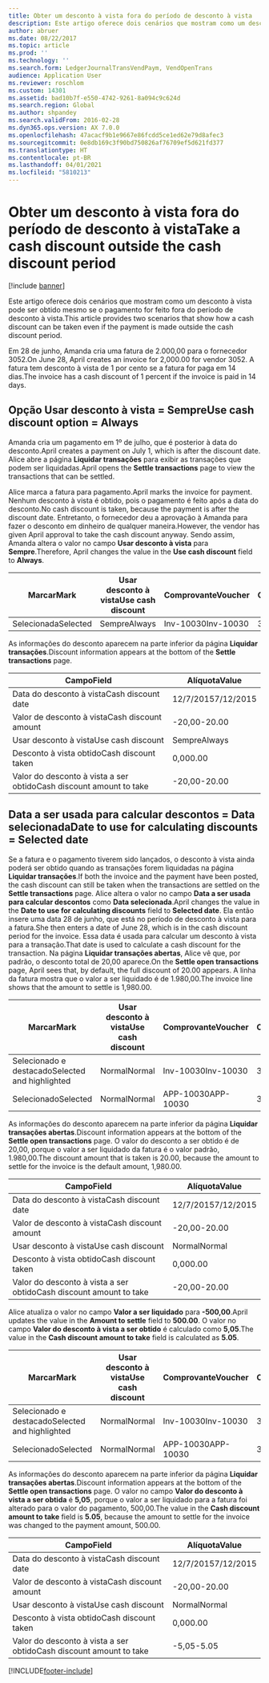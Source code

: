 ```yaml
---
title: Obter um desconto à vista fora do período de desconto à vista
description: Este artigo oferece dois cenários que mostram como um desconto à vista pode ser obtido mesmo se o pagamento for feito fora do período de desconto à vista.
author: abruer
ms.date: 08/22/2017
ms.topic: article
ms.prod: ''
ms.technology: ''
ms.search.form: LedgerJournalTransVendPaym, VendOpenTrans
audience: Application User
ms.reviewer: roschlom
ms.custom: 14301
ms.assetid: bad10b7f-e550-4742-9261-8a094c9c624d
ms.search.region: Global
ms.author: shpandey
ms.search.validFrom: 2016-02-28
ms.dyn365.ops.version: AX 7.0.0
ms.openlocfilehash: 47acacf9b1e9667e86fcdd5ce1ed62e79d8afec3
ms.sourcegitcommit: 0e8db169c3f90bd750826af76709ef5d621fd377
ms.translationtype: HT
ms.contentlocale: pt-BR
ms.lasthandoff: 04/01/2021
ms.locfileid: "5810213"
---
```

# <a name="take-a-cash-discount-outside-the-cash-discount-period"></a><span data-ttu-id="73c17-103">Obter um desconto à vista fora do período de desconto à vista</span><span class="sxs-lookup"><span data-stu-id="73c17-103">Take a cash discount outside the cash discount period</span></span>

[!include [banner](../includes/banner.md)]

<span data-ttu-id="73c17-104">Este artigo oferece dois cenários que mostram como um desconto à vista pode ser obtido mesmo se o pagamento for feito fora do período de desconto à vista.</span><span class="sxs-lookup"><span data-stu-id="73c17-104">This article provides two scenarios that show how a cash discount can be taken even if the payment is made outside the cash discount period.</span></span>

<span data-ttu-id="73c17-105">Em 28 de junho, Amanda cria uma fatura de 2.000,00 para o fornecedor 3052.</span><span class="sxs-lookup"><span data-stu-id="73c17-105">On June 28, April creates an invoice for 2,000.00 for vendor 3052.</span></span> <span data-ttu-id="73c17-106">A fatura tem desconto à vista de 1 por cento se a fatura for paga em 14 dias.</span><span class="sxs-lookup"><span data-stu-id="73c17-106">The invoice has a cash discount of 1 percent if the invoice is paid in 14 days.</span></span>

## <a name="use-cash-discount-option--always"></a><span data-ttu-id="73c17-107">Opção Usar desconto à vista = Sempre</span><span class="sxs-lookup"><span data-stu-id="73c17-107">Use cash discount option = Always</span></span>
<span data-ttu-id="73c17-108">Amanda cria um pagamento em 1º de julho, que é posterior à data do desconto.</span><span class="sxs-lookup"><span data-stu-id="73c17-108">April creates a payment on July 1, which is after the discount date.</span></span> <span data-ttu-id="73c17-109">Alice abre a página **Liquidar transações** para exibir as transações que podem ser liquidadas.</span><span class="sxs-lookup"><span data-stu-id="73c17-109">April opens the **Settle transactions** page to view the transactions that can be settled.</span></span> 

<span data-ttu-id="73c17-110">Alice marca a fatura para pagamento.</span><span class="sxs-lookup"><span data-stu-id="73c17-110">April marks the invoice for payment.</span></span> <span data-ttu-id="73c17-111">Nenhum desconto à vista é obtido, pois o pagamento é feito após a data do desconto.</span><span class="sxs-lookup"><span data-stu-id="73c17-111">No cash discount is taken, because the payment is after the discount date.</span></span> <span data-ttu-id="73c17-112">Entretanto, o fornecedor deu a aprovação à Amanda para fazer o desconto em dinheiro de qualquer maneira.</span><span class="sxs-lookup"><span data-stu-id="73c17-112">However, the vendor has given April approval to take the cash discount anyway.</span></span> <span data-ttu-id="73c17-113">Sendo assim, Amanda altera o valor no campo **Usar desconto à vista** para **Sempre**.</span><span class="sxs-lookup"><span data-stu-id="73c17-113">Therefore, April changes the value in the **Use cash discount** field to **Always**.</span></span>

| <span data-ttu-id="73c17-114">Marcar</span><span class="sxs-lookup"><span data-stu-id="73c17-114">Mark</span></span>     | <span data-ttu-id="73c17-115">Usar desconto à vista</span><span class="sxs-lookup"><span data-stu-id="73c17-115">Use cash discount</span></span> | <span data-ttu-id="73c17-116">Comprovante</span><span class="sxs-lookup"><span data-stu-id="73c17-116">Voucher</span></span>   | <span data-ttu-id="73c17-117">Conta</span><span class="sxs-lookup"><span data-stu-id="73c17-117">Account</span></span> | <span data-ttu-id="73c17-118">Data do desconto à vista</span><span class="sxs-lookup"><span data-stu-id="73c17-118">Cash discount date</span></span> | <span data-ttu-id="73c17-119">Data de conclusão</span><span class="sxs-lookup"><span data-stu-id="73c17-119">Due date</span></span>  | <span data-ttu-id="73c17-120">Fatura</span><span class="sxs-lookup"><span data-stu-id="73c17-120">Invoice</span></span> | <span data-ttu-id="73c17-121">Valor na moeda da transação</span><span class="sxs-lookup"><span data-stu-id="73c17-121">Amount in transaction currency</span></span> | <span data-ttu-id="73c17-122">Moeda</span><span class="sxs-lookup"><span data-stu-id="73c17-122">Currency</span></span> | <span data-ttu-id="73c17-123">Valor para liquidar</span><span class="sxs-lookup"><span data-stu-id="73c17-123">Amount to settle</span></span> |
|----------|-------------------|-----------|---------|--------------------|-----------|---------|--------------------------------|----------|------------------|
| <span data-ttu-id="73c17-124">Selecionada</span><span class="sxs-lookup"><span data-stu-id="73c17-124">Selected</span></span> | <span data-ttu-id="73c17-125">Sempre</span><span class="sxs-lookup"><span data-stu-id="73c17-125">Always</span></span>            | <span data-ttu-id="73c17-126">Inv-10030</span><span class="sxs-lookup"><span data-stu-id="73c17-126">Inv-10030</span></span> | <span data-ttu-id="73c17-127">3052</span><span class="sxs-lookup"><span data-stu-id="73c17-127">3052</span></span>    | <span data-ttu-id="73c17-128">28/6/2015</span><span class="sxs-lookup"><span data-stu-id="73c17-128">6/28/2015</span></span>          | <span data-ttu-id="73c17-129">12/7/2015</span><span class="sxs-lookup"><span data-stu-id="73c17-129">7/12/2015</span></span> | <span data-ttu-id="73c17-130">10030</span><span class="sxs-lookup"><span data-stu-id="73c17-130">10030</span></span>   | <span data-ttu-id="73c17-131">-2.000,00</span><span class="sxs-lookup"><span data-stu-id="73c17-131">-2,000.00</span></span>                      | <span data-ttu-id="73c17-132">USD</span><span class="sxs-lookup"><span data-stu-id="73c17-132">USD</span></span>      | <span data-ttu-id="73c17-133">-1.980,00</span><span class="sxs-lookup"><span data-stu-id="73c17-133">-1,980.00</span></span>        |

<span data-ttu-id="73c17-134">As informações do desconto aparecem na parte inferior da página **Liquidar transações**.</span><span class="sxs-lookup"><span data-stu-id="73c17-134">Discount information appears at the bottom of the **Settle transactions** page.</span></span>

| <span data-ttu-id="73c17-135">Campo</span><span class="sxs-lookup"><span data-stu-id="73c17-135">Field</span></span>                        | <span data-ttu-id="73c17-136">Alíquota</span><span class="sxs-lookup"><span data-stu-id="73c17-136">Value</span></span>     |
|------------------------------|-----------|
| <span data-ttu-id="73c17-137">Data do desconto à vista</span><span class="sxs-lookup"><span data-stu-id="73c17-137">Cash discount date</span></span>           | <span data-ttu-id="73c17-138">12/7/2015</span><span class="sxs-lookup"><span data-stu-id="73c17-138">7/12/2015</span></span> |
| <span data-ttu-id="73c17-139">Valor de desconto à vista</span><span class="sxs-lookup"><span data-stu-id="73c17-139">Cash discount amount</span></span>         | <span data-ttu-id="73c17-140">-20,00</span><span class="sxs-lookup"><span data-stu-id="73c17-140">-20.00</span></span>    |
| <span data-ttu-id="73c17-141">Usar desconto à vista</span><span class="sxs-lookup"><span data-stu-id="73c17-141">Use cash discount</span></span>            | <span data-ttu-id="73c17-142">Sempre</span><span class="sxs-lookup"><span data-stu-id="73c17-142">Always</span></span>    |
| <span data-ttu-id="73c17-143">Desconto à vista obtido</span><span class="sxs-lookup"><span data-stu-id="73c17-143">Cash discount taken</span></span>          | <span data-ttu-id="73c17-144">0,00</span><span class="sxs-lookup"><span data-stu-id="73c17-144">0.00</span></span>      |
| <span data-ttu-id="73c17-145">Valor do desconto à vista a ser obtido</span><span class="sxs-lookup"><span data-stu-id="73c17-145">Cash discount amount to take</span></span> | <span data-ttu-id="73c17-146">-20,00</span><span class="sxs-lookup"><span data-stu-id="73c17-146">-20.00</span></span>    |

## <a name="date-to-use-for-calculating-discounts--selected-date"></a><span data-ttu-id="73c17-147">Data a ser usada para calcular descontos = Data selecionada</span><span class="sxs-lookup"><span data-stu-id="73c17-147">Date to use for calculating discounts = Selected date</span></span>
<span data-ttu-id="73c17-148">Se a fatura e o pagamento tiverem sido lançados, o desconto à vista ainda poderá ser obtido quando as transações forem liquidadas na página **Liquidar transações**.</span><span class="sxs-lookup"><span data-stu-id="73c17-148">If both the invoice and the payment have been posted, the cash discount can still be taken when the transactions are settled on the **Settle transactions** page.</span></span> <span data-ttu-id="73c17-149">Alice altera o valor no campo **Data a ser usada para calcular descontos** como **Data selecionada**.</span><span class="sxs-lookup"><span data-stu-id="73c17-149">April changes the value in the **Date to use for calculating discounts** field to **Selected date**.</span></span> <span data-ttu-id="73c17-150">Ela então insere uma data 28 de junho, que está no período de desconto à vista para a fatura.</span><span class="sxs-lookup"><span data-stu-id="73c17-150">She then enters a date of June 28, which is in the cash discount period for the invoice.</span></span> <span data-ttu-id="73c17-151">Essa data é usada para calcular um desconto à vista para a transação.</span><span class="sxs-lookup"><span data-stu-id="73c17-151">That date is used to calculate a cash discount for the transaction.</span></span> <span data-ttu-id="73c17-152">Na página **Liquidar transações abertas**, Alice vê que, por padrão, o desconto total de 20,00 aparece.</span><span class="sxs-lookup"><span data-stu-id="73c17-152">On the **Settle open transactions** page, April sees that, by default, the full discount of 20.00 appears.</span></span> <span data-ttu-id="73c17-153">A linha da fatura mostra que o valor a ser liquidado é de 1.980,00.</span><span class="sxs-lookup"><span data-stu-id="73c17-153">The invoice line shows that the amount to settle is 1,980.00.</span></span>

| <span data-ttu-id="73c17-154">Marcar</span><span class="sxs-lookup"><span data-stu-id="73c17-154">Mark</span></span>                     | <span data-ttu-id="73c17-155">Usar desconto à vista</span><span class="sxs-lookup"><span data-stu-id="73c17-155">Use cash discount</span></span> | <span data-ttu-id="73c17-156">Comprovante</span><span class="sxs-lookup"><span data-stu-id="73c17-156">Voucher</span></span>   | <span data-ttu-id="73c17-157">Conta</span><span class="sxs-lookup"><span data-stu-id="73c17-157">Account</span></span> | <span data-ttu-id="73c17-158">Data do desconto à vista</span><span class="sxs-lookup"><span data-stu-id="73c17-158">Cash discount date</span></span> | <span data-ttu-id="73c17-159">Data de conclusão</span><span class="sxs-lookup"><span data-stu-id="73c17-159">Due date</span></span>  | <span data-ttu-id="73c17-160">Fatura</span><span class="sxs-lookup"><span data-stu-id="73c17-160">Invoice</span></span> | <span data-ttu-id="73c17-161">Valor na moeda da transação</span><span class="sxs-lookup"><span data-stu-id="73c17-161">Amount in transaction currency</span></span> | <span data-ttu-id="73c17-162">Moeda</span><span class="sxs-lookup"><span data-stu-id="73c17-162">Currency</span></span> | <span data-ttu-id="73c17-163">Valor para liquidar</span><span class="sxs-lookup"><span data-stu-id="73c17-163">Amount to settle</span></span> |
|--------------------------|-------------------|-----------|---------|--------------------|-----------|---------|--------------------------------|----------|------------------|
| <span data-ttu-id="73c17-164">Selecionado e destacado</span><span class="sxs-lookup"><span data-stu-id="73c17-164">Selected and highlighted</span></span> | <span data-ttu-id="73c17-165">Normal</span><span class="sxs-lookup"><span data-stu-id="73c17-165">Normal</span></span>            | <span data-ttu-id="73c17-166">Inv-10030</span><span class="sxs-lookup"><span data-stu-id="73c17-166">Inv-10030</span></span> | <span data-ttu-id="73c17-167">3052</span><span class="sxs-lookup"><span data-stu-id="73c17-167">3052</span></span>    | <span data-ttu-id="73c17-168">28/6/2015</span><span class="sxs-lookup"><span data-stu-id="73c17-168">6/28/2015</span></span>          | <span data-ttu-id="73c17-169">12/7/2015</span><span class="sxs-lookup"><span data-stu-id="73c17-169">7/12/2015</span></span> | <span data-ttu-id="73c17-170">10030</span><span class="sxs-lookup"><span data-stu-id="73c17-170">10030</span></span>   | <span data-ttu-id="73c17-171">-2.000,00</span><span class="sxs-lookup"><span data-stu-id="73c17-171">-2,000.00</span></span>                      | <span data-ttu-id="73c17-172">USD</span><span class="sxs-lookup"><span data-stu-id="73c17-172">USD</span></span>      | <span data-ttu-id="73c17-173">-1.980,00</span><span class="sxs-lookup"><span data-stu-id="73c17-173">-1,980.00</span></span>        |
| <span data-ttu-id="73c17-174">Selecionado</span><span class="sxs-lookup"><span data-stu-id="73c17-174">Selected</span></span>                 | <span data-ttu-id="73c17-175">Normal</span><span class="sxs-lookup"><span data-stu-id="73c17-175">Normal</span></span>            | <span data-ttu-id="73c17-176">APP-10030</span><span class="sxs-lookup"><span data-stu-id="73c17-176">APP-10030</span></span> | <span data-ttu-id="73c17-177">3052</span><span class="sxs-lookup"><span data-stu-id="73c17-177">3052</span></span>    | <span data-ttu-id="73c17-178">15/7/2015</span><span class="sxs-lookup"><span data-stu-id="73c17-178">7/15/2015</span></span>          | <span data-ttu-id="73c17-179">15/7/2015</span><span class="sxs-lookup"><span data-stu-id="73c17-179">7/15/2015</span></span> |         | <span data-ttu-id="73c17-180">500,00</span><span class="sxs-lookup"><span data-stu-id="73c17-180">500.00</span></span>                         | <span data-ttu-id="73c17-181">USD</span><span class="sxs-lookup"><span data-stu-id="73c17-181">USD</span></span>      | <span data-ttu-id="73c17-182">500,00</span><span class="sxs-lookup"><span data-stu-id="73c17-182">500.00</span></span>           |

<span data-ttu-id="73c17-183">As informações do desconto aparecem na parte inferior da página **Liquidar transações abertas**.</span><span class="sxs-lookup"><span data-stu-id="73c17-183">Discount information appears at the bottom of the **Settle open transactions** page.</span></span> <span data-ttu-id="73c17-184">O valor do desconto a ser obtido é de 20,00, porque o valor a ser liquidado da fatura é o valor padrão, 1.980,00.</span><span class="sxs-lookup"><span data-stu-id="73c17-184">The discount amount that is taken is 20.00, because the amount to settle for the invoice is the default amount, 1,980.00.</span></span>

| <span data-ttu-id="73c17-185">Campo</span><span class="sxs-lookup"><span data-stu-id="73c17-185">Field</span></span>                        | <span data-ttu-id="73c17-186">Alíquota</span><span class="sxs-lookup"><span data-stu-id="73c17-186">Value</span></span>     |
|------------------------------|-----------|
| <span data-ttu-id="73c17-187">Data do desconto à vista</span><span class="sxs-lookup"><span data-stu-id="73c17-187">Cash discount date</span></span>           | <span data-ttu-id="73c17-188">12/7/2015</span><span class="sxs-lookup"><span data-stu-id="73c17-188">7/12/2015</span></span> |
| <span data-ttu-id="73c17-189">Valor de desconto à vista</span><span class="sxs-lookup"><span data-stu-id="73c17-189">Cash discount amount</span></span>         | <span data-ttu-id="73c17-190">-20,00</span><span class="sxs-lookup"><span data-stu-id="73c17-190">-20.00</span></span>    |
| <span data-ttu-id="73c17-191">Usar desconto à vista</span><span class="sxs-lookup"><span data-stu-id="73c17-191">Use cash discount</span></span>            | <span data-ttu-id="73c17-192">Normal</span><span class="sxs-lookup"><span data-stu-id="73c17-192">Normal</span></span>    |
| <span data-ttu-id="73c17-193">Desconto à vista obtido</span><span class="sxs-lookup"><span data-stu-id="73c17-193">Cash discount taken</span></span>          | <span data-ttu-id="73c17-194">0,00</span><span class="sxs-lookup"><span data-stu-id="73c17-194">0.00</span></span>      |
| <span data-ttu-id="73c17-195">Valor do desconto à vista a ser obtido</span><span class="sxs-lookup"><span data-stu-id="73c17-195">Cash discount amount to take</span></span> | <span data-ttu-id="73c17-196">-20,00</span><span class="sxs-lookup"><span data-stu-id="73c17-196">-20.00</span></span>    |

<span data-ttu-id="73c17-197">Alice atualiza o valor no campo **Valor a ser liquidado** para **-500,00**.</span><span class="sxs-lookup"><span data-stu-id="73c17-197">April updates the value in the **Amount to settle** field to **500.00**.</span></span> <span data-ttu-id="73c17-198">O valor no campo **Valor do desconto à vista a ser obtido** é calculado como **5,05**.</span><span class="sxs-lookup"><span data-stu-id="73c17-198">The value in the **Cash discount amount to take** field is calculated as **5.05**.</span></span>

| <span data-ttu-id="73c17-199">Marcar</span><span class="sxs-lookup"><span data-stu-id="73c17-199">Mark</span></span>                     | <span data-ttu-id="73c17-200">Usar desconto à vista</span><span class="sxs-lookup"><span data-stu-id="73c17-200">Use cash discount</span></span> | <span data-ttu-id="73c17-201">Comprovante</span><span class="sxs-lookup"><span data-stu-id="73c17-201">Voucher</span></span>   | <span data-ttu-id="73c17-202">Conta</span><span class="sxs-lookup"><span data-stu-id="73c17-202">Account</span></span> | <span data-ttu-id="73c17-203">Data</span><span class="sxs-lookup"><span data-stu-id="73c17-203">Date</span></span>      | <span data-ttu-id="73c17-204">Data de conclusão</span><span class="sxs-lookup"><span data-stu-id="73c17-204">Due date</span></span>  | <span data-ttu-id="73c17-205">Fatura</span><span class="sxs-lookup"><span data-stu-id="73c17-205">Invoice</span></span> | <span data-ttu-id="73c17-206">Valor na moeda da transação</span><span class="sxs-lookup"><span data-stu-id="73c17-206">Amount in transaction currency</span></span> | <span data-ttu-id="73c17-207">Moeda</span><span class="sxs-lookup"><span data-stu-id="73c17-207">Currency</span></span> | <span data-ttu-id="73c17-208">Valor para liquidar</span><span class="sxs-lookup"><span data-stu-id="73c17-208">Amount to settle</span></span> |
|--------------------------|-------------------|-----------|---------|-----------|-----------|---------|--------------------------------|----------|------------------|
| <span data-ttu-id="73c17-209">Selecionado e destacado</span><span class="sxs-lookup"><span data-stu-id="73c17-209">Selected and highlighted</span></span> | <span data-ttu-id="73c17-210">Normal</span><span class="sxs-lookup"><span data-stu-id="73c17-210">Normal</span></span>            | <span data-ttu-id="73c17-211">Inv-10030</span><span class="sxs-lookup"><span data-stu-id="73c17-211">Inv-10030</span></span> | <span data-ttu-id="73c17-212">3052</span><span class="sxs-lookup"><span data-stu-id="73c17-212">3052</span></span>    | <span data-ttu-id="73c17-213">28/6/2015</span><span class="sxs-lookup"><span data-stu-id="73c17-213">6/28/2015</span></span> | <span data-ttu-id="73c17-214">12/7/2015</span><span class="sxs-lookup"><span data-stu-id="73c17-214">7/12/2015</span></span> | <span data-ttu-id="73c17-215">10030</span><span class="sxs-lookup"><span data-stu-id="73c17-215">10030</span></span>   | <span data-ttu-id="73c17-216">2.000,00</span><span class="sxs-lookup"><span data-stu-id="73c17-216">2,000.00</span></span>                       | <span data-ttu-id="73c17-217">USD</span><span class="sxs-lookup"><span data-stu-id="73c17-217">USD</span></span>      | <span data-ttu-id="73c17-218">-500,00</span><span class="sxs-lookup"><span data-stu-id="73c17-218">-500.00</span></span>          |
| <span data-ttu-id="73c17-219">Selecionado</span><span class="sxs-lookup"><span data-stu-id="73c17-219">Selected</span></span>                 | <span data-ttu-id="73c17-220">Normal</span><span class="sxs-lookup"><span data-stu-id="73c17-220">Normal</span></span>            | <span data-ttu-id="73c17-221">APP-10030</span><span class="sxs-lookup"><span data-stu-id="73c17-221">APP-10030</span></span> | <span data-ttu-id="73c17-222">3052</span><span class="sxs-lookup"><span data-stu-id="73c17-222">3052</span></span>    | <span data-ttu-id="73c17-223">15/7/2015</span><span class="sxs-lookup"><span data-stu-id="73c17-223">7/15/2015</span></span> | <span data-ttu-id="73c17-224">15/7/2015</span><span class="sxs-lookup"><span data-stu-id="73c17-224">7/15/2015</span></span> |         | <span data-ttu-id="73c17-225">500,00</span><span class="sxs-lookup"><span data-stu-id="73c17-225">500.00</span></span>                         | <span data-ttu-id="73c17-226">USD</span><span class="sxs-lookup"><span data-stu-id="73c17-226">USD</span></span>      | <span data-ttu-id="73c17-227">500,00</span><span class="sxs-lookup"><span data-stu-id="73c17-227">500.00</span></span>           |

<span data-ttu-id="73c17-228">As informações do desconto aparecem na parte inferior da página **Liquidar transações abertas**.</span><span class="sxs-lookup"><span data-stu-id="73c17-228">Discount information appears at the bottom of the **Settle open transactions** page.</span></span> <span data-ttu-id="73c17-229">O valor no campo **Valor do desconto à vista a ser obtida** é **5,05**, porque o valor a ser liquidado para a fatura foi alterado para o valor do pagamento, 500,00.</span><span class="sxs-lookup"><span data-stu-id="73c17-229">The value in the **Cash discount amount to take** field is **5.05**, because the amount to settle for the invoice was changed to the payment amount, 500.00.</span></span>

| <span data-ttu-id="73c17-230">Campo</span><span class="sxs-lookup"><span data-stu-id="73c17-230">Field</span></span>                        | <span data-ttu-id="73c17-231">Alíquota</span><span class="sxs-lookup"><span data-stu-id="73c17-231">Value</span></span>     |
|------------------------------|-----------|
| <span data-ttu-id="73c17-232">Data do desconto à vista</span><span class="sxs-lookup"><span data-stu-id="73c17-232">Cash discount date</span></span>           | <span data-ttu-id="73c17-233">12/7/2015</span><span class="sxs-lookup"><span data-stu-id="73c17-233">7/12/2015</span></span> |
| <span data-ttu-id="73c17-234">Valor de desconto à vista</span><span class="sxs-lookup"><span data-stu-id="73c17-234">Cash discount amount</span></span>         | <span data-ttu-id="73c17-235">-20,00</span><span class="sxs-lookup"><span data-stu-id="73c17-235">-20.00</span></span>    |
| <span data-ttu-id="73c17-236">Usar desconto à vista</span><span class="sxs-lookup"><span data-stu-id="73c17-236">Use cash discount</span></span>            | <span data-ttu-id="73c17-237">Normal</span><span class="sxs-lookup"><span data-stu-id="73c17-237">Normal</span></span>    |
| <span data-ttu-id="73c17-238">Desconto à vista obtido</span><span class="sxs-lookup"><span data-stu-id="73c17-238">Cash discount taken</span></span>          | <span data-ttu-id="73c17-239">0,00</span><span class="sxs-lookup"><span data-stu-id="73c17-239">0.00</span></span>      |
| <span data-ttu-id="73c17-240">Valor do desconto à vista a ser obtido</span><span class="sxs-lookup"><span data-stu-id="73c17-240">Cash discount amount to take</span></span> | <span data-ttu-id="73c17-241">-5,05</span><span class="sxs-lookup"><span data-stu-id="73c17-241">-5.05</span></span>     |







[!INCLUDE[footer-include](../../includes/footer-banner.md)]
